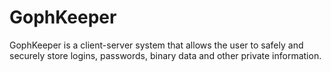 # GophKeeper
GophKeeper is a client-server system that allows the user to safely and securely store logins, passwords, binary data and other private information.
